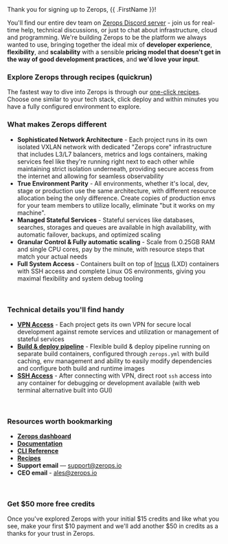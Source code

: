 [//]: # (Welcome to Zerops)

<div style="max-width: 1000px;">
Thank you for signing up to Zerops, {{ .FirstName }}!

You'll find our entire dev team on [Zerops Discord server](https://discord.gg/zeropsio) - join us for real-time help, technical discussions, or just to chat about infrastructure, cloud and programming. We're building Zerops to be the platform we always wanted to use, bringing together the ideal mix of **developer experience**, **flexibility**, and **scalability** with a sensible **pricing model that doesn't get in the way of good development practices**, and **we'd love your input**.
<br/>

### Explore Zerops through recipes (quickrun)
The fastest way to dive into Zerops is through our [one-click recipes](https://app.zerops.io/dashboard/recipes). Choose one similar to your tech stack, click deploy and within minutes you have a fully configured environment to explore.
<br/>

### What makes Zerops different
- **Sophisticated Network Architecture** - Each project runs in its own isolated VXLAN network with dedicated "Zerops core" infrastructure that includes L3/L7 balancers, metrics and logs containers, making services feel like they're running right next to each other while maintaining strict isolation underneath, providing secure access from the internet and allowing for seamless observability
- **True Environment Parity** - All environments, whether it's local, dev, stage or production use the same architecture, with different resource allocation being the only difference. Create copies of production envs for your team members to utilize locally, eliminate "but it works on my machine".
- **Managed Stateful Services** - Stateful services like databases, searches, storages and queues are available in high availability, with automatic failover, backups, and optimized scaling 
- **Granular Control & Fully automatic scaling** - Scale from 0.25GB RAM and single CPU cores, pay by the minute, with resource steps that match your actual needs
- **Full System Access** - Containers built on top of [Incus](https://linuxcontainers.org/incus/) (LXD) containers with SSH access and complete Linux OS environments, giving you maximal flexibility and system debug tooling
<br/>

### Technical details you'll find handy
- **[VPN Access](https://docs.zerops.io/references/vpn)** - Each project gets its own VPN for secure local development against remote services and utilization or management of stateful services
- **[Build & deploy pipeline](https://docs.zerops.io/features/pipeline)** - Flexible build & deploy pipeline running on separate build containers, configured through `zerops.yml` with build caching, env management and ability to easily modify dependencies and configure both build and runtime images
- **[SSH Access](https://docs.zerops.io/references/ssh)** - After connecting with VPN, direct root `ssh` access into any container for debugging or development available (with web terminal alternative built into GUI)
<br/>

### Resources worth bookmarking
- **[Zerops dashboard](https://app.zerops.io/)**
- **[Documentation](https://docs.zerops.io/)**
- **[CLI Reference](https://docs.zerops.io/references/cli)**
- **[Recipes](https://app.zerops.io/dashboard/recipes)**
- **Support email** — support@zerops.io
- **CEO email** - ales@zerops.io
<br/>

### Get $50 more free credits
Once you've explored Zerops with your initial $15 credits and like what you see, make your first $10 payment and we'll add another $50 in credits as a thanks for your trust in Zerops.
</div>